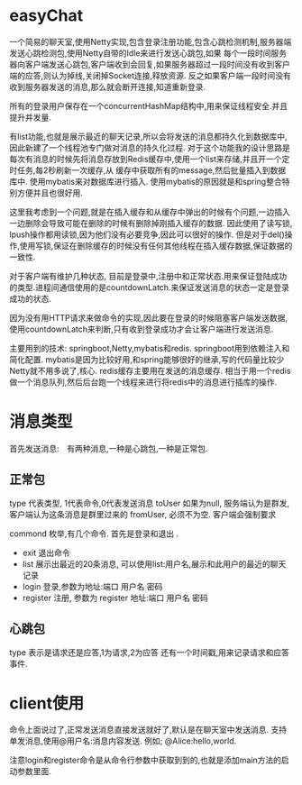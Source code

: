 # easyChat

一个简易的聊天室,使用Netty实现,包含登录注册功能,包含心跳检测机制,服务器端发送心跳检测包,使用Netty自带的Idle来进行发送心跳包,如果
每个一段时间服务器向客户端发送心跳包,客户端收到会回复,如果服务器超过一段时间没有收到客户端的应答,则认为掉线,关闭掉Socket连接,释放资源.
反之如果客户端一段时间没有收到服务器发送的消息,那么就会断开连接,知道重新登录.

所有的登录用户保存在一个concurrentHashMap结构中,用来保证线程安全.并且提升并发量.

有list功能,也就是展示最近的聊天记录,所以会将发送的消息都持久化到数据库中,因此新建了一个线程池专门做对消息的持久化过程.
对于这个功能我的设计思路是每次有消息的时候先将消息存放到Redis缓存中,使用一个list来存储,并且开一个定时任务,每2秒刷新一次缓存,从
缓存中获取所有的message,然后批量插入到数据库中. 使用mybatis来对数据库进行插入. 使用mybatis的原因就是和spring整合特别方便并且也很好用.  

这里我考虑到一个问题,就是在插入缓存和从缓存中弹出的时候有个问题,一边插入一边删除会导致可能在删除的时候有删除掉刚插入缓存的数据.
因此使用了读写锁, lpush操作都用读锁,因为他们没有必要竞争,因此可以很好的操作. 但是对于del()操作,使用写锁,保证在删除缓存的时候没有任何其他线程在插入缓存数据,保证数据的一致性.


对于客户端有维护几种状态, 目前是登录中,注册中和正常状态.用来保证登陆成功的类型.进程间通信使用的是countdownLatch.来保证发送消息的状态一定是登录成功的状态.


因为没有用HTTP请求来做命令的实现,因此要在登录的时候阻塞客户端发送数据,使用countdownLatch来判断,只有收到登录成功才会让客户端进行发送消息.

主要用到的技术: springboot,Netty,mybatis和redis.
springboot用到依赖注入和简化配置. mybatis是因为比较好用,和spring能够很好的继承,写的代码量比较少
Netty就不用多说了,核心. redis缓存主要用在发送的消息缓存. 相当于用一个redis做一个消息队列,然后后台跑一个线程来进行将redis中的消息进行插库的操作.



# 消息类型
首先发送消息:　有两种消息,一种是心跳包,一种是正常包. 

## 正常包
type 代表类型, 1代表命令,0代表发送消息
toUser 如果为null, 服务端认为是群发, 客户端认为这条消息是群里过来的
fromUser, 必须不为空. 客户端会强制要求

commond 枚举,有几个命令. 首先是登录和退出 . 
- exit 退出命令
- list 展示出最近的20条消息, 可以使用list:用户名,展示和此用户的最近的聊天记录
- login 登录,参数为地址:端口 用户名 密码
- register 注册, 参数为 register 地址:端口 用户名 密码

## 心跳包
type 表示是请求还是应答,1为请求,2为应答
还有一个时间戳,用来记录请求和应答事件.

# client使用
命令上面说过了,正常发送消息直接发送就好了,默认是在聊天室中发送消息. 
支持单发消息,使用@用户名:消息内容发送.  例如;
@Alice:hello,world.

注意login和register命令是从命令行参数中获取到到的,也就是添加main方法的启动参数里面.

